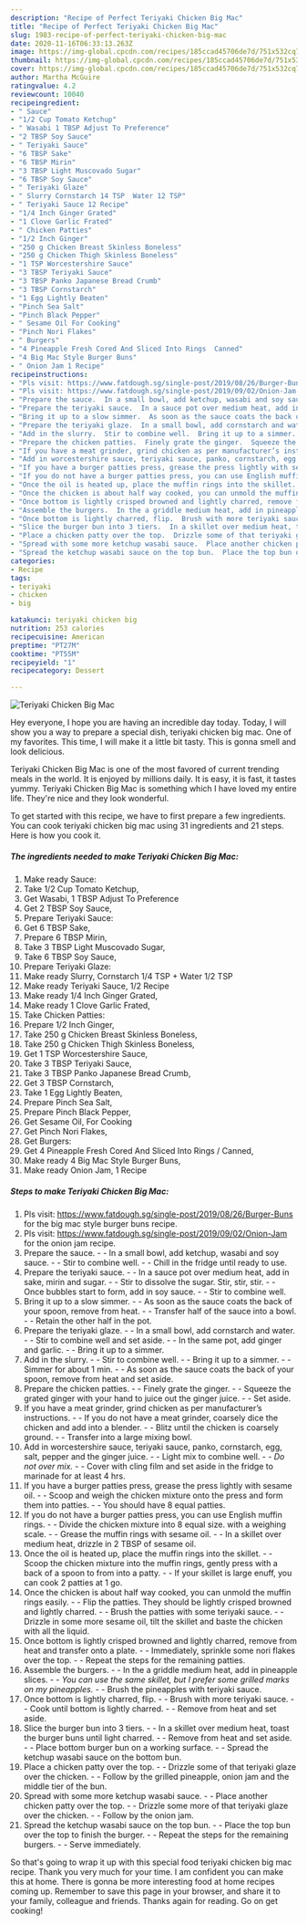 ```yaml
---
description: "Recipe of Perfect Teriyaki Chicken Big Mac"
title: "Recipe of Perfect Teriyaki Chicken Big Mac"
slug: 1983-recipe-of-perfect-teriyaki-chicken-big-mac
date: 2020-11-16T06:33:13.263Z
image: https://img-global.cpcdn.com/recipes/185ccad45706de7d/751x532cq70/teriyaki-chicken-big-mac-recipe-main-photo.jpg
thumbnail: https://img-global.cpcdn.com/recipes/185ccad45706de7d/751x532cq70/teriyaki-chicken-big-mac-recipe-main-photo.jpg
cover: https://img-global.cpcdn.com/recipes/185ccad45706de7d/751x532cq70/teriyaki-chicken-big-mac-recipe-main-photo.jpg
author: Martha McGuire
ratingvalue: 4.2
reviewcount: 10040
recipeingredient:
- " Sauce"
- "1/2 Cup Tomato Ketchup"
- " Wasabi 1 TBSP Adjust To Preference"
- "2 TBSP Soy Sauce"
- " Teriyaki Sauce"
- "6 TBSP Sake"
- "6 TBSP Mirin"
- "3 TBSP Light Muscovado Sugar"
- "6 TBSP Soy Sauce"
- " Teriyaki Glaze"
- " Slurry Cornstarch 14 TSP  Water 12 TSP"
- " Teriyaki Sauce 12 Recipe"
- "1/4 Inch Ginger Grated"
- "1 Clove Garlic Frated"
- " Chicken Patties"
- "1/2 Inch Ginger"
- "250 g Chicken Breast Skinless Boneless"
- "250 g Chicken Thigh Skinless Boneless"
- "1 TSP Worcestershire Sauce"
- "3 TBSP Teriyaki Sauce"
- "3 TBSP Panko Japanese Bread Crumb"
- "3 TBSP Cornstarch"
- "1 Egg Lightly Beaten"
- "Pinch Sea Salt"
- "Pinch Black Pepper"
- " Sesame Oil For Cooking"
- "Pinch Nori Flakes"
- " Burgers"
- "4 Pineapple Fresh Cored And Sliced Into Rings  Canned"
- "4 Big Mac Style Burger Buns"
- " Onion Jam 1 Recipe"
recipeinstructions:
- "Pls visit: https://www.fatdough.sg/single-post/2019/08/26/Burger-Buns for the big mac style burger buns recipe."
- "Pls visit: https://www.fatdough.sg/single-post/2019/09/02/Onion-Jam for the onion jam recipe."
- "Prepare the sauce.  In a small bowl, add ketchup, wasabi and soy sauce.  Stir to combine well.  Chill in the fridge until ready to use."
- "Prepare the teriyaki sauce.  In a sauce pot over medium heat, add in sake, mirin and sugar.  Stir to dissolve the sugar. Stir, stir, stir.  Once bubbles start to form, add in soy sauce.  Stir to combine well."
- "Bring it up to a slow simmer.  As soon as the sauce coats the back of your spoon, remove from heat.  Transfer half of the sauce into a bowl.  Retain the other half in the pot."
- "Prepare the teriyaki glaze.  In a small bowl, add cornstarch and water.  Stir to combine well and set aside.  In the same pot, add ginger and garlic.  Bring it up to a simmer."
- "Add in the slurry.  Stir to combine well.  Bring it up to a simmer.  Simmer for about 1 min.  As soon as the sauce coats the back of your spoon, remove from heat and set aside."
- "Prepare the chicken patties.  Finely grate the ginger.  Squeeze the grated ginger with your hand to juice out the ginger juice.  Set aside."
- "If you have a meat grinder, grind chicken as per manufacturer’s instructions.  If you do not have a meat grinder, coarsely dice the chicken and add into a blender.  Blitz until the chicken is coarsely ground.  Transfer into a large mixing bowl."
- "Add in worcestershire sauce, teriyaki sauce, panko, cornstarch, egg, salt, pepper and the ginger juice.  Light mix to combine well.  *Do not over mix.*  Cover with cling film and set aside in the fridge to marinade for at least 4 hrs."
- "If you have a burger patties press, grease the press lightly with sesame oil.  Scoop and weigh the chicken mixture onto the press and form them into patties.  You should have 8 equal patties."
- "If you do not have a burger patties press, you can use English muffin rings.  Divide the chicken mixture into 8 equal size. with a weighing scale.  Grease the muffin rings with sesame oil.  In a skillet over medium heat, drizzle in 2 TBSP of sesame oil."
- "Once the oil is heated up, place the muffin rings into the skillet.  Scoop the chicken mixture into the muffin rings, gently press with a back of a spoon to from into a patty.  If your skillet is large enuff, you can cook 2 patties at 1 go."
- "Once the chicken is about half way cooked, you can unmold the muffin rings easily.  Flip the patties. They should be lightly crisped browned and lightly charred.  Brush the patties with some teriyaki sauce.  Drizzle in some more sesame oil, tilt the skillet and baste the chicken with all the liquid."
- "Once bottom is lightly crisped browned and lightly charred, remove from heat and transfer onto a plate.  Immediately, sprinkle some nori flakes over the top.  Repeat the steps for the remaining patties."
- "Assemble the burgers.  In the a griddle medium heat, add in pineapple slices.  *You can use the same skillet, but I prefer some grilled marks on my pineapples.*  Brush the pineapples with teriyaki sauce."
- "Once bottom is lightly charred, flip.  Brush with more teriyaki sauce.  Cook until bottom is lightly charred.  Remove from heat and set aside."
- "Slice the burger bun into 3 tiers.  In a skillet over medium heat, toast the burger buns until light charred.  Remove from heat and set aside.  Place bottom burger bun on a working surface.  Spread the ketchup wasabi sauce on the bottom bun."
- "Place a chicken patty over the top.  Drizzle some of that teriyaki glaze over the chicken.  Follow by the grilled pineapple, onion jam and the middle tier of the bun."
- "Spread with some more ketchup wasabi sauce.  Place another chicken patty over the top.  Drizzle some more of that teriyaki glaze over the chicken.  Follow by the onion jam."
- "Spread the ketchup wasabi sauce on the top bun.  Place the top bun over the top to finish the burger.  Repeat the steps for the remaining burgers.  Serve immediately."
categories:
- Recipe
tags:
- teriyaki
- chicken
- big

katakunci: teriyaki chicken big 
nutrition: 253 calories
recipecuisine: American
preptime: "PT27M"
cooktime: "PT55M"
recipeyield: "1"
recipecategory: Dessert

---
```



![Teriyaki Chicken Big Mac](https://img-global.cpcdn.com/recipes/185ccad45706de7d/751x532cq70/teriyaki-chicken-big-mac-recipe-main-photo.jpg)

Hey everyone, I hope you are having an incredible day today. Today, I will show you a way to prepare a special dish, teriyaki chicken big mac. One of my favorites. This time, I will make it a little bit tasty. This is gonna smell and look delicious.

Teriyaki Chicken Big Mac is one of the most favored of current trending meals in the world. It is enjoyed by millions daily. It is easy, it is fast, it tastes yummy. Teriyaki Chicken Big Mac is something which I have loved my entire life. They're nice and they look wonderful.




To get started with this recipe, we have to first prepare a few ingredients. You can cook teriyaki chicken big mac using 31 ingredients and 21 steps. Here is how you cook it.

<!--inarticleads1-->

##### The ingredients needed to make Teriyaki Chicken Big Mac:

1. Make ready  Sauce:
1. Take 1/2 Cup Tomato Ketchup,
1. Get  Wasabi, 1 TBSP Adjust To Preference
1. Get 2 TBSP Soy Sauce,
1. Prepare  Teriyaki Sauce:
1. Get 6 TBSP Sake,
1. Prepare 6 TBSP Mirin,
1. Take 3 TBSP Light Muscovado Sugar,
1. Take 6 TBSP Soy Sauce,
1. Prepare  Teriyaki Glaze:
1. Make ready  Slurry, Cornstarch 1/4 TSP + Water 1/2 TSP
1. Make ready  Teriyaki Sauce, 1/2 Recipe
1. Make ready 1/4 Inch Ginger Grated,
1. Make ready 1 Clove Garlic Frated,
1. Take  Chicken Patties:
1. Prepare 1/2 Inch Ginger,
1. Take 250 g Chicken Breast Skinless Boneless,
1. Take 250 g Chicken Thigh Skinless Boneless,
1. Get 1 TSP Worcestershire Sauce,
1. Take 3 TBSP Teriyaki Sauce,
1. Take 3 TBSP Panko Japanese Bread Crumb,
1. Get 3 TBSP Cornstarch,
1. Take 1 Egg Lightly Beaten,
1. Prepare Pinch Sea Salt,
1. Prepare Pinch Black Pepper,
1. Get  Sesame Oil, For Cooking
1. Get Pinch Nori Flakes,
1. Get  Burgers:
1. Get 4 Pineapple Fresh Cored And Sliced Into Rings / Canned,
1. Make ready 4 Big Mac Style Burger Buns,
1. Make ready  Onion Jam, 1 Recipe




<!--inarticleads2-->

##### Steps to make Teriyaki Chicken Big Mac:

1. Pls visit: https://www.fatdough.sg/single-post/2019/08/26/Burger-Buns for the big mac style burger buns recipe.
1. Pls visit: https://www.fatdough.sg/single-post/2019/09/02/Onion-Jam for the onion jam recipe.
1. Prepare the sauce. -  - In a small bowl, add ketchup, wasabi and soy sauce. -  - Stir to combine well. -  - Chill in the fridge until ready to use.
1. Prepare the teriyaki sauce. -  - In a sauce pot over medium heat, add in sake, mirin and sugar. -  - Stir to dissolve the sugar. Stir, stir, stir. -  - Once bubbles start to form, add in soy sauce. -  - Stir to combine well.
1. Bring it up to a slow simmer. -  - As soon as the sauce coats the back of your spoon, remove from heat. -  - Transfer half of the sauce into a bowl. -  - Retain the other half in the pot.
1. Prepare the teriyaki glaze. -  - In a small bowl, add cornstarch and water. -  - Stir to combine well and set aside. -  - In the same pot, add ginger and garlic. -  - Bring it up to a simmer.
1. Add in the slurry. -  - Stir to combine well. -  - Bring it up to a simmer. -  - Simmer for about 1 min. -  - As soon as the sauce coats the back of your spoon, remove from heat and set aside.
1. Prepare the chicken patties. -  - Finely grate the ginger. -  - Squeeze the grated ginger with your hand to juice out the ginger juice. -  - Set aside.
1. If you have a meat grinder, grind chicken as per manufacturer’s instructions. -  - If you do not have a meat grinder, coarsely dice the chicken and add into a blender. -  - Blitz until the chicken is coarsely ground. -  - Transfer into a large mixing bowl.
1. Add in worcestershire sauce, teriyaki sauce, panko, cornstarch, egg, salt, pepper and the ginger juice. -  - Light mix to combine well. -  - *Do not over mix.* -  - Cover with cling film and set aside in the fridge to marinade for at least 4 hrs.
1. If you have a burger patties press, grease the press lightly with sesame oil. -  - Scoop and weigh the chicken mixture onto the press and form them into patties. -  - You should have 8 equal patties.
1. If you do not have a burger patties press, you can use English muffin rings. -  - Divide the chicken mixture into 8 equal size. with a weighing scale. -  - Grease the muffin rings with sesame oil. -  - In a skillet over medium heat, drizzle in 2 TBSP of sesame oil.
1. Once the oil is heated up, place the muffin rings into the skillet. -  - Scoop the chicken mixture into the muffin rings, gently press with a back of a spoon to from into a patty. -  - If your skillet is large enuff, you can cook 2 patties at 1 go.
1. Once the chicken is about half way cooked, you can unmold the muffin rings easily. -  - Flip the patties. They should be lightly crisped browned and lightly charred. -  - Brush the patties with some teriyaki sauce. -  - Drizzle in some more sesame oil, tilt the skillet and baste the chicken with all the liquid.
1. Once bottom is lightly crisped browned and lightly charred, remove from heat and transfer onto a plate. -  - Immediately, sprinkle some nori flakes over the top. -  - Repeat the steps for the remaining patties.
1. Assemble the burgers. -  - In the a griddle medium heat, add in pineapple slices. -  - *You can use the same skillet, but I prefer some grilled marks on my pineapples.* -  - Brush the pineapples with teriyaki sauce.
1. Once bottom is lightly charred, flip. -  - Brush with more teriyaki sauce. -  - Cook until bottom is lightly charred. -  - Remove from heat and set aside.
1. Slice the burger bun into 3 tiers. -  - In a skillet over medium heat, toast the burger buns until light charred. -  - Remove from heat and set aside. -  - Place bottom burger bun on a working surface. -  - Spread the ketchup wasabi sauce on the bottom bun.
1. Place a chicken patty over the top. -  - Drizzle some of that teriyaki glaze over the chicken. -  - Follow by the grilled pineapple, onion jam and the middle tier of the bun.
1. Spread with some more ketchup wasabi sauce. -  - Place another chicken patty over the top. -  - Drizzle some more of that teriyaki glaze over the chicken. -  - Follow by the onion jam.
1. Spread the ketchup wasabi sauce on the top bun. -  - Place the top bun over the top to finish the burger. -  - Repeat the steps for the remaining burgers. -  - Serve immediately.




So that's going to wrap it up with this special food teriyaki chicken big mac recipe. Thank you very much for your time. I am confident you can make this at home. There is gonna be more interesting food at home recipes coming up. Remember to save this page in your browser, and share it to your family, colleague and friends. Thanks again for reading. Go on get cooking!
